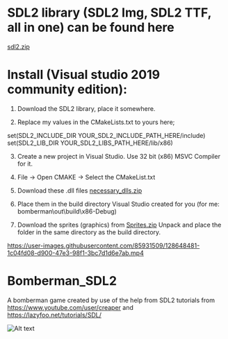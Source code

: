 # SDL2 library (SDL2 Img, SDL2 TTF, all in one) can be found here
[sdl2.zip](https://github.com/boiledsauce/Bomberman_SDL2/files/6954875/sdl2.zip)

# Install (Visual studio 2019 community edition):
1. Download the SDL2 library, place it somewhere.

2. Replace my values in the CMakeLists.txt to yours here;
 
 set(SDL2_INCLUDE_DIR YOUR_SDL2_INCLUDE_PATH_HERE/include)
 set(SDL2_LIB_DIR YOUR_SDL2_LIBS_PATH_HERE/lib/x86)
  
3. Create a new project in Visual Studio. Use 32 bit (x86) MSVC Compiler for it.

4. File -> Open CMAKE -> Select the CMakeList.txt

5. Download these .dll files [necessary_dlls.zip](https://github.com/boiledsauce/Bomberman_SDL2/files/6961923/necessary_dlls.zip)

6. Place them in the build directory Visual Studio created for you (for me: bomberman\out\build\x86-Debug)

7. Download the sprites (graphics) from [Sprites.zip](https://github.com/boiledsauce/Bomberman_SDL2/files/6961941/Sprites.zip)
   Unpack and place the folder in the same directory as the build directory. 



https://user-images.githubusercontent.com/85931509/128648481-1c04fd08-d900-47e3-98f1-3bc7d1d6e7ab.mp4

# Bomberman_SDL2
A bomberman game created by use of the help from SDL2 tutorials from 
https://www.youtube.com/user/creaper
and
https://lazyfoo.net/tutorials/SDL/

![Alt text](https://i.gyazo.com/a51902f6d46fa68a04815df9fa0dd1c3.png?raw=true "Title")
